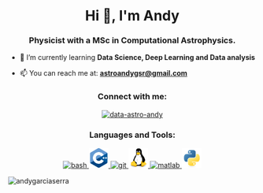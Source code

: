 <img src="https://media.licdn.com/dms/image/D4E16AQFpxy4bgIWu6g/profile-displaybackgroundimage-shrink_350_1400/0/1700497349005?e=1712188800&v=beta&t=OURk7HILrxc-nuWR_yb4Ygmm13TqoGC4peNptfFvZfw" alt="MasterHead" style="clip-path: inset(80% 0% 80% 0%)"/>
<h1 align="center">Hi 👋, I'm Andy</h1>
<h3 align="center">Physicist with a MSc in Computational Astrophysics.</h3>

- 🌱 I’m currently learning **Data Science, Deep Learning and Data analysis**

- 📫 You can reach me at: **astroandygsr@gmail.com**

</p>
<h3 align="center">Connect with me:</h3>
<p align="center">
<a href="https://linkedin.com/in/data-astro-andy" target="blank"><img align="center" src="https://raw.githubusercontent.com/rahuldkjain/github-profile-readme-generator/master/src/images/icons/Social/linked-in-alt.svg" alt="data-astro-andy" height="30" width="40" /></a>
</p>

<h3 align="center">Languages and Tools:</h3>
<p align="center"> <a href="https://www.gnu.org/software/bash/" target="_blank" rel="noreferrer"> <img src="https://www.vectorlogo.zone/logos/gnu_bash/gnu_bash-icon.svg" alt="bash" width="40" height="40"/> </a> <a href="https://www.w3schools.com/cpp/" target="_blank" rel="noreferrer"> <img src="https://raw.githubusercontent.com/devicons/devicon/master/icons/cplusplus/cplusplus-original.svg" alt="cplusplus" width="40" height="40"/> </a> <a href="https://git-scm.com/" target="_blank" rel="noreferrer"> <img src="https://www.vectorlogo.zone/logos/git-scm/git-scm-icon.svg" alt="git" width="40" height="40"/> </a> <a href="https://www.linux.org/" target="_blank" rel="noreferrer"> <img src="https://raw.githubusercontent.com/devicons/devicon/master/icons/linux/linux-original.svg" alt="linux" width="40" height="40"/> </a> <a href="https://www.mathworks.com/" target="_blank" rel="noreferrer"> <img src="https://upload.wikimedia.org/wikipedia/commons/2/21/Matlab_Logo.png" alt="matlab" width="40" height="40"/> </a> <a href="https://www.python.org" target="_blank" rel="noreferrer"> <img src="https://raw.githubusercontent.com/devicons/devicon/master/icons/python/python-original.svg" alt="python" width="40" height="40"/> </a> </p>

</p></p>
<img align="center" src="https://github-readme-streak-stats.herokuapp.com/?user=andygarciaserra&" alt="andygarciaserra" /></p>
